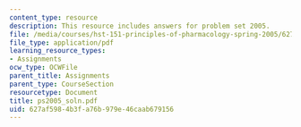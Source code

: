 ```yaml
---
content_type: resource
description: This resource includes answers for problem set 2005.
file: /media/courses/hst-151-principles-of-pharmacology-spring-2005/627af5984b3fa76b979e46caab679156_ps2005_soln.pdf
file_type: application/pdf
learning_resource_types:
- Assignments
ocw_type: OCWFile
parent_title: Assignments
parent_type: CourseSection
resourcetype: Document
title: ps2005_soln.pdf
uid: 627af598-4b3f-a76b-979e-46caab679156
---
```

